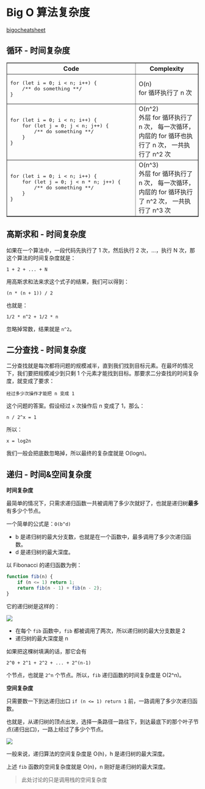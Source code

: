 # Big O 算法复杂度

[bigocheatsheet](https://www.bigocheatsheet.com/)

## 循环 - 时间复杂度

<table border="1" width="700">
<thead>
<tr>
<th width="400">Code</th>
<th width="300">Complexity</th>
</tr>
</thead>
<tbody>

<tr>
<td>
<pre>
for (let i = 0; i < n; i++) {
    /** do something **/
}</pre>
</td>
<td>
O(n)
<br />
for 循环执行了 n 次
</td>
</tr>

<tr>
<td>
<pre>
for (let i = 0; i < n; i++) {
    for (let j = 0; j < n; j++) {
        /** do something **/
    }
}</pre>
</td>
<td>
O(n^2)
<br />
外层 for 循环执行了 n 次，
每一次循环，内层的 for 循环也执行了 n 次，
一共执行了 n^2 次
</td>
</tr>

<tr>
<td>
<pre>
for (let i = 0; i < n; i++) {
    for (let j = 0; j < n * n; j++) {
        /** do something **/
    }
}</pre>
</td>
<td>
O(n^3)
<br />
外层 for 循环执行了 n 次，
每一次循环，内层的 for 循环执行了 n^2 次，
一共执行了 n^3 次
</td>
</tr>

</tbody>
</table>

## 高斯求和 - 时间复杂度

如果在一个算法中，一段代码先执行了 1 次，然后执行 2 次，...，执行 N 次，那这个算法的时间复杂度就是：

`1 + 2 + ... + N`

用高斯求和法来求这个式子的结果，我们可以得到：

`(n * (n + 1)) / 2`

也就是：

`1/2 * n^2 + 1/2 * n`

忽略掉常数，结果就是 `n^2`。

## 二分查找 - 时间复杂度

二分查找就是每次都将问题的规模减半，直到我们找到目标元素。在最坏的情况下，我们要把规模减少到只剩 1 个元素才能找到目标。那要求二分查找的时间复杂度，就变成了要求：

`经过多少次操作才能把 n 变成 1`

这个问题的答案。假设经过 `x` 次操作后 n 变成了 1，那么：

`n / 2^x = 1`

所以：

`x = log2n`

我们一般会把底数忽略掉，所以最终的复杂度就是 O(logn)。

## 递归 - 时间&空间复杂度

**时间复杂度**

最简单的情况下，只需求递归函数一共被调用了多少次就好了，也就是递归树**最多**有多少个节点。

一个简单的公式是：`O(b^d)`

-   b 是递归树的最大分支数，也就是在一个函数中，最多调用了多少次递归函数。
-   d 是递归树的最大深度。

以 Fibonacci 的递归函数为例：

```js
function fib(n) {
    if (n <= 1) return 1;
    return fib(n - 1) + fib(n - 2);
}
```

它的递归树是这样的：

![](../assets/recursion_tree.png)

-   在每个 `fib` 函数中，`fib` 都被调用了两次，所以递归树的最大分支数是 2
-   递归树的最大深度是 n

如果把这棵树填满的话，那它会有

`2^0 + 2^1 + 2^2 + ... + 2^(n-1)`

个节点，也就是 `2^n` 个节点。所以，`fib` 递归函数的时间复杂度是 O(2^n)。

**空间复杂度**

只需要数一下到达递归出口 `if (n <= 1) return 1` 前，一路调用了多少次递归函数。

也就是，从递归树的顶点出发，选择一条路径一路往下，到达最底下的那个叶子节点(递归出口)，一路上经过了多少个节点。

![](../assets/recursion_tree_stack.png)

一般来说，递归算法的空间复杂度是 O(h)，h 是递归树的最大深度。

上述 `fib` 函数的空间复杂度就是 O(n)，n 刚好是递归树的最大深度。

> 此处讨论的只是调用栈的空间复杂度
